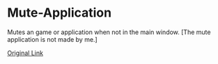 # Mute-Application
Mutes an game or application when not in the main window. [The mute application is not made by me.]


[Original Link](https://superuser.com/questions/1438597/how-do-i-make-windows-mute-background-applications{target="_blank"})

